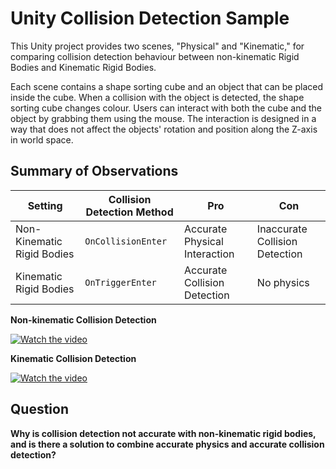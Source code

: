 # Unity Collision Detection Sample

This Unity project provides two scenes, "Physical" and "Kinematic," for comparing collision detection behaviour between non-kinematic Rigid Bodies and Kinematic Rigid Bodies. 

Each scene contains a shape sorting cube and an object that can be placed inside the cube. When a collision with the object is detected, the shape sorting cube changes colour. Users can interact with both the cube and the object by grabbing them using the mouse. The interaction is designed in a way that does not affect the objects' rotation and position along the Z-axis in world space.

## Summary of Observations

| Setting                        | Collision Detection Method      | Pro                             | Con                             |
| ------------------------------ | ------------------------------- | ------------------------------- | ------------------------------- |
| Non-Kinematic Rigid Bodies     | `OnCollisionEnter`              | Accurate Physical Interaction   | Inaccurate Collision Detection  |
| Kinematic Rigid Bodies         | `OnTriggerEnter`                | Accurate Collision Detection    | No physics                      |


**Non-kinematic Collision Detection**

[![Watch the video](https://img.youtube.com/vi/vKjjESzeR_c/0.jpg)](https://youtu.be/vKjjESzeR_c)


**Kinematic Collision Detection**

[![Watch the video](https://img.youtube.com/vi/6WwQa8x1Oys/0.jpg)](https://youtu.be/6WwQa8x1Oys)



## Question

**Why is collision detection not accurate with non-kinematic rigid bodies, and is there a solution to combine accurate physics and accurate collision detection?**

